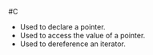 #C 
- Used to declare a pointer.
- Used to access the value of a pointer.
- Used to dereference an iterator.